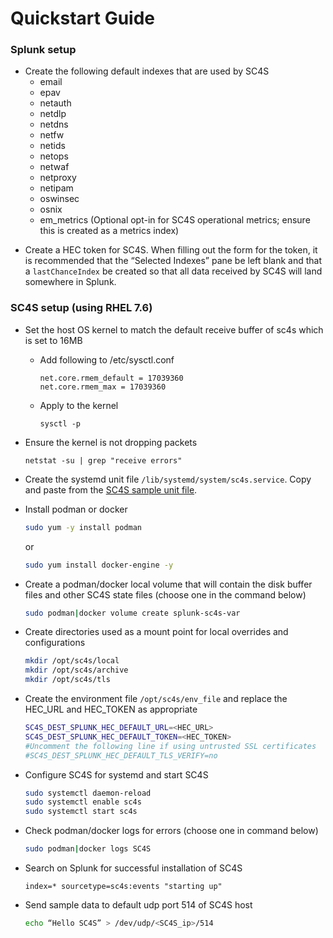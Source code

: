 # Quickstart Guide

### Splunk setup
- Create the following default indexes that are used by SC4S
    * email
    * epav
    * netauth
    * netdlp
    * netdns
    * netfw
    * netids
    * netops
    * netwaf
    * netproxy
    * netipam
    * oswinsec
    * osnix
    * em_metrics (Optional opt-in for SC4S operational metrics; ensure this is created as a metrics index)

 * Create a HEC token for SC4S. When filling out the form for the token, it is recommended that the “Selected Indexes” pane be left blank and that a
 `lastChanceIndex` be created so that all data received by SC4S will land somewhere in Splunk.

### SC4S setup (using RHEL 7.6)
* Set the host OS kernel to match the default receive buffer of sc4s which is set to 16MB
    * Add following to /etc/sysctl.conf
    
         ```
         net.core.rmem_default = 17039360
         net.core.rmem_max = 17039360
         ```
      
    * Apply to the kernel
    
         ```
         sysctl -p
         ```
        
* Ensure the kernel is not dropping packets

    ```
    netstat -su | grep "receive errors"
    ```

 * Create the systemd unit file `/lib/systemd/system/sc4s.service`. Copy and paste from the
[SC4S sample unit file](https://splunk-connect-for-syslog.readthedocs.io/en/latest/gettingstarted/podman-systemd-general/#initial-setup
).

* Install podman or docker 

    ```bash
    sudo yum -y install podman
    ```
    or
    ```bash
    sudo yum install docker-engine -y
    ```

* Create a podman/docker local volume that will contain the disk buffer files and other SC4S state files
(choose one in the command below)

    ```bash
    sudo podman|docker volume create splunk-sc4s-var
    ```
  
* Create directories used as a mount point for local overrides and configurations

    ```bash
    mkdir /opt/sc4s/local
    mkdir /opt/sc4s/archive
    mkdir /opt/sc4s/tls
    ```
  
* Create the environment file `/opt/sc4s/env_file` and replace the HEC_URL and HEC_TOKEN as appropriate

    ```bash
    SC4S_DEST_SPLUNK_HEC_DEFAULT_URL=<HEC_URL>
    SC4S_DEST_SPLUNK_HEC_DEFAULT_TOKEN=<HEC_TOKEN>
    #Uncomment the following line if using untrusted SSL certificates
    #SC4S_DEST_SPLUNK_HEC_DEFAULT_TLS_VERIFY=no
    ```
  
* Configure SC4S for systemd and start SC4S

    ```bash
    sudo systemctl daemon-reload 
    sudo systemctl enable sc4s
    sudo systemctl start sc4s
    ```
  
* Check podman/docker logs for errors (choose one in command below)

    ```bash
    sudo podman|docker logs SC4S
    ```
  
* Search on Splunk for successful installation of SC4S

    ```
    index=* sourcetype=sc4s:events "starting up"
    ```
  
* Send sample data to default udp port 514 of SC4S host

    ```bash
    echo “Hello SC4S” > /dev/udp/<SC4S_ip>/514
    ```
